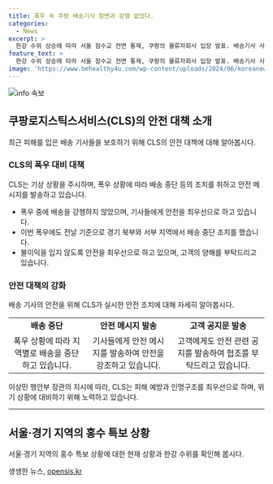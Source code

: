 ```yaml
---
title: 폭우 속 쿠팡 배송기사 참변과 강행 없었다.
categories:
  - News
excerpt: >
  한강 수위 상승에 따라 서울 잠수교 전면 통제, 쿠팡의 물류자회사 입장 발표. 배송기사 사망 관련 보도에 대해 CLS는 폭우 중에 강행하지 않았다고 반박하며 안전 조치를 취했으며, 기상상황 주시하고 안전을 최우선으로 하고 있다고 강조. 지난 사고와 관련해 노동자들의 작업중지권 논란. 중대본 2단계 경계 단계 격상하며 홍수특보 17곳에 내려지고 인명구조를 최우선으로 실시하도록 지시. (150자)
feature_text: >
  한강 수위 상승에 따라 서울 잠수교 전면 통제, 쿠팡의 물류자회사 입장 발표. 배송기사 사망 관련 보도에 대해 CLS는 폭우 중에 강행하지 않았다고 반박하며 안전 조치를 취했으며, 기상상황 주시하고 안전을 최우선으로 하고 있다고 강조. 지난 사고와 관련해 노동자들의 작업중지권 논란. 중대본 2단계 경계 단계 격상하며 홍수특보 17곳에 내려지고 인명구조를 최우선으로 실시하도록 지시. (150자)
image: 'https://www.behealthy4u.com/wp-content/uploads/2024/06/koreanews.jpg'
---
```


<p><img src="https://www.behealthy4u.com/wp-content/uploads/2024/06/koreanews.jpg" alt="info 속보" /></p>

<h2 data-ke-size="size26">쿠팡로지스틱스서비스(CLS)의 안전 대책 소개</h2>

<p data-ke-size="size16">최근 피해를 입은 배송 기사들을 보호하기 위해 CLS의 안전 대책에 대해 알아봅시다.</p>

<h3>CLS의 폭우 대비 대책</h3>

<p data-ke-size="size16">CLS는 기상 상황을 주시하며, 폭우 상황에 따라 배송 중단 등의 조치를 취하고 안전 메시지를 발송하고 있습니다.</p>

<ul>
  <li>폭우 중에 배송을 강행하지 않았으며, 기사들에게 안전을 최우선으로 하고 있습니다.</li>
  <li>이번 폭우에도 전날 기준으로 경기 북부와 서부 지역에서 배송 중단 조치를 했습니다.</li>
  <li>불이익을 입지 않도록 안전을 최우선으로 하고 있으며, 고객의 양해를 부탁드리고 있습니다.</li>
</ul>

<h3>안전 대책의 강화</h3>

<p data-ke-size="size16">배송 기사의 안전을 위해 CLS가 실시한 안전 조치에 대해 자세히 알아봅시다.</p>

<table>
  <tr>
    <td style="text-align: center; height: 17px;"><b>배송 중단</b></td>
    <td style="text-align: center; height: 17px;"><b>안전 메시지 발송</b></td>
    <td style="text-align: center; height: 17px;"><b>고객 공지문 발송</b></td>
  </tr>
  <tr>
    <td style="text-align: center; height: 17px;">폭우 상황에 따라 지역별로 배송을 중단하고 있습니다.</td>
    <td style="text-align: center; height: 17px;">기사들에게 안전 메시지를 발송하여 안전을 강조하고 있습니다.</td>
    <td style="text-align: center; height: 17px;">고객에게도 안전 관련 공지를 발송하여 협조를 부탁드리고 있습니다.</td>
  </tr>
</table>

<p data-ke-size="size16">이상민 행안부 장관의 지시에 따라, CLS는 피해 예방과 인명구조를 최우선으로 하며, 위기 상황에 대비하기 위해 노력하고 있습니다.</p>

<hr>

<h2 data-ke-size="size26">서울·경기 지역의 홍수 특보 상황</h2>

<p data-ke-size="size16">서울·경기 지역의 홍수 특보 상황에 대한 현재 상황과 한강 수위를 확인해 봅시다.</p>
생생한 뉴스, <a href="https://opensis.kr" rel="dofollow">opensis.kr</a>


